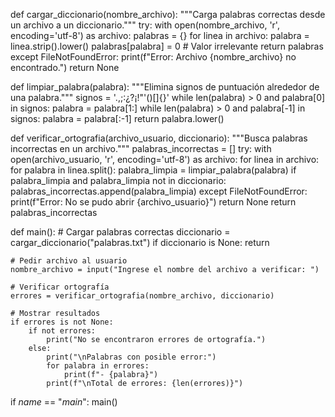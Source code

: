 def cargar_diccionario(nombre_archivo):
    """Carga palabras correctas desde un archivo a un diccionario."""
    try:
        with open(nombre_archivo, 'r', encoding='utf-8') as archivo:
            palabras = {}
            for linea in archivo:
                palabra = linea.strip().lower()
                palabras[palabra] = 0  # Valor irrelevante
            return palabras
    except FileNotFoundError:
        print(f"Error: Archivo {nombre_archivo} no encontrado.")
        return None

def limpiar_palabra(palabra):
    """Elimina signos de puntuación alrededor de una palabra."""
    signos = '.,;:¿?¡!"\'()[]{}'
    while len(palabra) > 0 and palabra[0] in signos:
        palabra = palabra[1:]
    while len(palabra) > 0 and palabra[-1] in signos:
        palabra = palabra[:-1]
    return palabra.lower() 

def verificar_ortografia(archivo_usuario, diccionario):
    """Busca palabras incorrectas en un archivo."""
    palabras_incorrectas = []
    try: 
        with open(archivo_usuario, 'r', encoding='utf-8') as archivo:
            for linea in archivo:
                for palabra in linea.split():
                    palabra_limpia = limpiar_palabra(palabra)
                    if palabra_limpia and palabra_limpia not in diccionario:
                        palabras_incorrectas.append(palabra_limpia)
    except FileNotFoundError:
        print(f"Error: No se pudo abrir {archivo_usuario}")
        return None
    return palabras_incorrectas

def main():
    # Cargar palabras correctas
    diccionario = cargar_diccionario("palabras.txt")
    if diccionario is None:
        return

    # Pedir archivo al usuario
    nombre_archivo = input("Ingrese el nombre del archivo a verificar: ")

    # Verificar ortografía
    errores = verificar_ortografia(nombre_archivo, diccionario)

    # Mostrar resultados
    if errores is not None:
        if not errores:
            print("No se encontraron errores de ortografía.")
        else:
            print("\nPalabras con posible error:")
            for palabra in errores:
                print(f"- {palabra}")
            print(f"\nTotal de errores: {len(errores)}")

if _name_ == "_main_":
    main()
